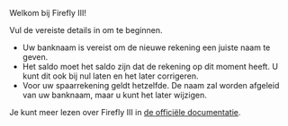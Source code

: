 Welkom bij Firefly III!

Vul de vereiste details in om te beginnen.

* Uw banknaam is vereist om de nieuwe rekening een juiste naam te geven.
* Het saldo moet het saldo zijn dat de rekening op dit moment heeft. U kunt dit ook bij nul laten en het later corrigeren.
* Voor uw spaarrekening geldt hetzelfde. De naam zal worden afgeleid van uw banknaam, maar u kunt het later wijzigen.

Je kunt meer lezen over Firefly III in [de officiële documentatie](https://firefly-iii.readthedocs.io/en/latest/).